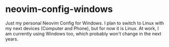 # neovim-config-windows
Just my personal Neovim Config for Windows. I plan to switch to Linux with my next devices (Computer and Phone), 
but for now it is Linux. At work, I am currently using Windows too, which probably won't change in the next years.
